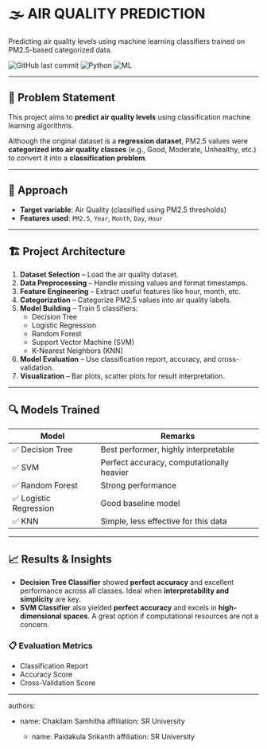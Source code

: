 # 🌫️ AIR QUALITY PREDICTION

Predicting air quality levels using machine learning classifiers trained on PM2.5-based categorized data.

![GitHub last commit](https://img.shields.io/github/last-commit/srikanthpaidakula/AIR-QUALITY-PREDICTION?color=blue)
![Python](https://img.shields.io/badge/Python-100%25-blue)
![ML](https://img.shields.io/badge/Machine%20Learning-Classification-orange)

---

## 🧠 Problem Statement

This project aims to **predict air quality levels** using classification machine learning algorithms.

Although the original dataset is a **regression dataset**, PM2.5 values were **categorized into air quality classes** (e.g., Good, Moderate, Unhealthy, etc.) to convert it into a **classification problem**.

---

## 🎯 Approach

- **Target variable**: Air Quality (classified using PM2.5 thresholds)
- **Features used**: `PM2.5`, `Year`, `Month`, `Day`, `Hour`

---

## 🏗️ Project Architecture

1. **Dataset Selection** – Load the air quality dataset.
2. **Data Preprocessing** – Handle missing values and format timestamps.
3. **Feature Engineering** – Extract useful features like hour, month, etc.
4. **Categorization** – Categorize PM2.5 values into air quality labels.
5. **Model Building** – Train 5 classifiers:
   - Decision Tree
   - Logistic Regression
   - Random Forest
   - Support Vector Machine (SVM)
   - K-Nearest Neighbors (KNN)
6. **Model Evaluation** – Use classification report, accuracy, and cross-validation.
7. **Visualization** – Bar plots, scatter plots for result interpretation.

---

## 🔍 Models Trained

| Model                  | Remarks |
|------------------------|---------|
| ✅ Decision Tree        | Best performer, highly interpretable |
| ✅ SVM                  | Perfect accuracy, computationally heavier |
| ✅ Random Forest        | Strong performance |
| ✅ Logistic Regression  | Good baseline model |
| ✅ KNN                  | Simple, less effective for this data |

---

## 📈 Results & Insights

- **Decision Tree Classifier** showed **perfect accuracy** and excellent performance across all classes. Ideal when **interpretability and simplicity** are key.
- **SVM Classifier** also yielded **perfect accuracy** and excels in **high-dimensional spaces**. A great option if computational resources are not a concern.

### 📋 Evaluation Metrics

- Classification Report
- Accuracy Score
- Cross-Validation Score

---

authors:
  
  - name: Chakilam Samhitha
    affiliation: SR University
    
    - name: Paidakula Srikanth
    affiliation: SR University



